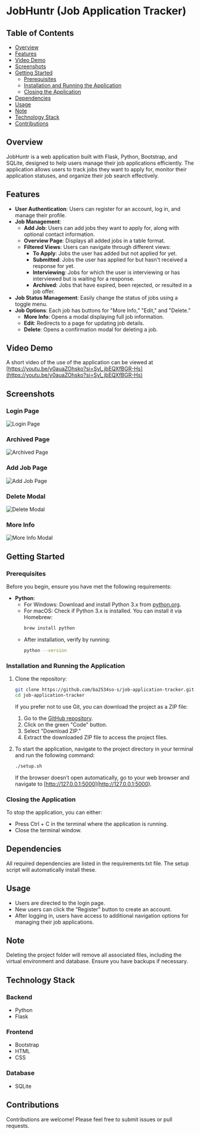 # JobHuntr (Job Application Tracker)

## Table of Contents
- [Overview](#overview)
- [Features](#features)
- [Video Demo](#video-demo)
- [Screenshots](#screenshots)
- [Getting Started](#getting-started)
  - [Prerequisites](#prerequisites)
  - [Installation and Running the Application](#installation-and-running-the-application)
  - [Closing the Application](#closing-the-application)
- [Dependencies](#dependencies)
- [Usage](#usage)
- [Note](#note)
- [Technology Stack](#technology-stack)
- [Contributions](#contributions)

## Overview
JobHuntr is a web application built with Flask, Python, Bootstrap, and SQLite, designed to help users manage their job applications efficiently. The application allows users to track jobs they want to apply for, monitor their application statuses, and organize their job search effectively.

## Features
- **User Authentication**: Users can register for an account, log in, and manage their profile.
- **Job Management**:
  - **Add Job**: Users can add jobs they want to apply for, along with optional contact information.
  - **Overview Page**: Displays all added jobs in a table format.
  - **Filtered Views**: Users can navigate through different views:
    - **To Apply**: Jobs the user has added but not applied for yet.
    - **Submitted**: Jobs the user has applied for but hasn't received a response for yet.
    - **Interviewing**: Jobs for which the user is interviewing or has interviewed but is waiting for a response.
    - **Archived**: Jobs that have expired, been rejected, or resulted in a job offer.
- **Job Status Management**: Easily change the status of jobs using a toggle menu.
- **Job Options**: Each job has buttons for "More Info," "Edit," and "Delete."
  - **More Info**: Opens a modal displaying full job information.
  - **Edit**: Redirects to a page for updating job details.
  - **Delete**: Opens a confirmation modal for deleting a job.

## Video Demo
A short video of the use of the application can be viewed at [https://youtu.be/y0auaZOhsko?si=Syl_jbEQXfBGR-Hs](https://youtu.be/y0auaZOhsko?si=Syl_jbEQXfBGR-Hs)

## Screenshots
### Login Page
![Login Page](assets/login_page.png)

### Archived Page
![Archived Page](assets/archived_page.png)

### Add Job Page
![Add Job Page](assets/add_job_page.png)

### Delete Modal
![Delete Modal](assets/delete_modal.png)

### More Info
![More Info Modal](assets/more_info_modal.png)

## Getting Started
### Prerequisites
Before you begin, ensure you have met the following requirements:
- **Python**: 
  - For Windows: Download and install Python 3.x from [python.org](https://www.python.org/downloads/).
  - For macOS: Check if Python 3.x is installed. You can install it via Homebrew:
    ```bash
    brew install python
    ```
  - After installation, verify by running:
    ```bash
    python --version
    ```
### Installation and Running the Application
1. Clone the repository:
   ```bash
   git clone https://github.com/ba2534so-s/job-application-tracker.git
   cd job-application-tracker
   ```
   If you prefer not to use Git, you can download the project as a ZIP file:
   1. Go to the [GitHub repository](https://github.com/ba2534so-s/job-application-tracker).
   2. Click on the green "Code" button.
   3. Select "Download ZIP."
   4. Extract the downloaded ZIP file to access the project files.

2. To start the application, navigate to the project directory in your terminal and run the following command:
   ```bash
   ./setup.sh
   ```

    If the browser doesn’t open automatically, go to your web browser and navigate to [http://127.0.0.1:5000](http://127.0.0.1:5000).

### Closing the Application
To stop the application, you can either:
- Press Ctrl + C in the terminal where the application is running.
- Close the terminal window.

## Dependencies
All required dependencies are listed in the requirements.txt file. The setup script will automatically install these.

## Usage
- Users are directed to the login page.
- New users can click the “Register” button to create an account.
- After logging in, users have access to additional navigation options for managing their job applications.

## Note
Deleting the project folder will remove all associated files, including the virtual environment and database. Ensure you have backups if necessary.

## Technology Stack
### Backend
- Python
- Flask
### Frontend
- Bootstrap
- HTML 
- CSS
### Database
- SQLite

## Contributions
Contributions are welcome! Please feel free to submit issues or pull requests.
